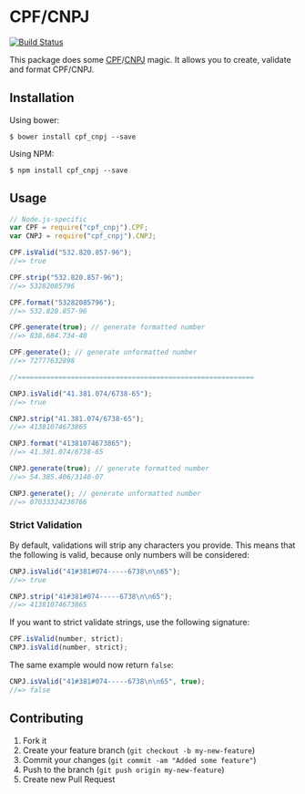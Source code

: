 # CPF/CNPJ

[![Build Status](https://travis-ci.org/fnando/cpf_cnpj.js.svg?branch=master)](https://travis-ci.org/fnando/cpf_cnpj.js)

This package does some [CPF](http://en.wikipedia.org/wiki/Cadastro_de_Pessoas_F%C3%ADsicas)/[CNPJ](http://en.wikipedia.org/wiki/CNPJ) magic. It allows you to create, validate and format CPF/CNPJ.

## Installation

Using bower:

    $ bower install cpf_cnpj --save

Using NPM:

    $ npm install cpf_cnpj --save

## Usage

```js
// Node.js-specific
var CPF = require("cpf_cnpj").CPF;
var CNPJ = require("cpf_cnpj").CNPJ;

CPF.isValid("532.820.857-96");
//=> true

CPF.strip("532.820.857-96");
//=> 53282085796

CPF.format("53282085796");
//=> 532.820.857-96

CPF.generate(true); // generate formatted number
//=> 838.684.734-40

CPF.generate(); // generate unformatted number
//=> 72777632898

//==========================================================

CNPJ.isValid("41.381.074/6738-65");
//=> true

CNPJ.strip("41.381.074/6738-65");
//=> 41381074673865

CNPJ.format("41381074673865");
//=> 41.381.074/6738-65

CNPJ.generate(true); // generate formatted number
//=> 54.385.406/3140-07

CNPJ.generate(); // generate unformatted number
//=> 07033324230766
```

### Strict Validation

By default, validations will strip any characters you provide. This means that the following is valid, because only numbers will be considered:

```js
CNPJ.isValid("41#381#074-----6738\n\n65");
//=> true

CNPJ.strip("41#381#074-----6738\n\n65");
//=> 41381074673865
```

If you want to strict validate strings, use the following signature:

```js
CPF.isValid(number, strict);
CNPJ.isValid(number, strict);
```

The same example would now return `false`:

```js
CNPJ.isValid("41#381#074-----6738\n\n65", true);
//=> false
```

## Contributing

1. Fork it
2. Create your feature branch (`git checkout -b my-new-feature`)
3. Commit your changes (`git commit -am "Added some feature"`)
4. Push to the branch (`git push origin my-new-feature`)
5. Create new Pull Request
